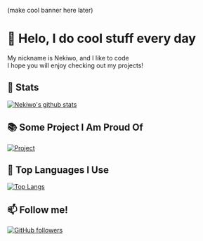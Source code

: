 (make cool banner here later)
# 👋 Helo, I do cool stuff every day
My nickname is Nekiwo, and I like to code<br/>
I hope you will enjoy checking out my projects!
## 💾 Stats
[![Nekiwo's github stats](https://github-readme-stats.vercel.app/api?username=Nekiwo&count_private=true&show_icons=true&theme=radical)](#)
## 📚 Some Project I Am Proud Of
[![Project](https://github-readme-stats.vercel.app/api/pin/?username=Nekiwo&repo=OpenForums)](#)
## 📘 Top Languages I Use
[![Top Langs](https://github-readme-stats.vercel.app/api/top-langs/?username=Nekiwo)](#)
## 📫 Follow me!
[![GitHub followers](https://img.shields.io/github/followers/Naereen.svg?style=social&label=Follow&maxAge=2592000)](https://github.com/Nekiwo?tab=followers)
